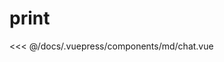 # print

<demo-block 
title="示例"
description="支持图片、视频、文件、地图等功能">
  <md-chat  :endVal="520520520" ></md-chat>
  <highlight-code slot="highlight" lang="vue">
<<< @/docs/.vuepress/components/md/chat.vue
  </highlight-code>
</demo-block>




<start />
<vssue />